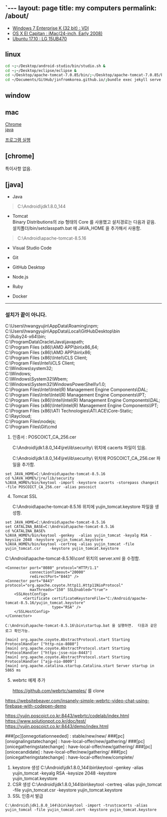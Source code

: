 `---
layout: page
title: my computers
permalink: /about/
---

* [Windows 7 Enterprise K (32 bit) : VDI](#window)
* [OS X El Capitan : iMac(24-inch, Early 2008)](#mac)
* [Ubuntu 17.10 : LG 15UB470](#linux)

## linux

```bash
cd ~;~/Desktop/android-studio/bin/studio.sh &
cd ~;~/Desktop/eclipse/eclipse &
cd ~/Desktop/apache-tomcat-7.0.85/bin/;~/Desktop/apache-tomcat-7.0.85/bin/startup.sh
cd ~/Documents/GitHub/jinfromkorea.github.io/;bundle exec jekyll serve
```

## window

## mac



[Chrome](./mycomputer.html#chrome)  
[java](./mycomputer.html#java)  

[프로그램 실행](./mycomputer.html#run)



## [chrome]

특이사항 없음.

## [java]

>
 * Java  

> C:\Android\jdk1.8.0_144

 * Tomcat  
 Binary Distributions의 zip 형태의 Core 를 사용했고 설치경로는 다음과 같음.   
 설치폴더/bin/setclasspath.bat 에 JAVA_HOME 을 추가해서 사용함.

> C:\Android\apache-tomcat-8.5.16

 * Visual Studio Code

 * Git

 * GitHub Desktop

 * Node.js

 * Ruby

 * Docker



***

### 설치가 끝이 아니다. 


C:\Users\hwangyujin\AppData\Roaming\npm;  
C:\Users\hwangyujin\AppData\Local\GitHubDesktop\bin  
C:\Ruby24-x64\bin;  
C:\ProgramData\Oracle\Java\javapath;  
C:\Program Files (x86)\AMD APP\bin\x86_64;  
C:\Program Files (x86)\AMD APP\bin\x86;  
C:\Program Files (x86)\Intel\iCLS Client\;  
C:\Program Files\Intel\iCLS Client\;  
C:\Windows\system32;  
C:\Windows;  
C:\Windows\System32\Wbem;  
C:\Windows\System32\WindowsPowerShell\v1.0\;  
C:\Program Files\Intel\Intel(R) Management Engine Components\DAL;  
C:\Program Files\Intel\Intel(R) Management Engine Components\IPT;  
C:\Program Files (x86)\Intel\Intel(R) Management Engine Components\DAL;  
C:\Program Files (x86)\Intel\Intel(R) Management Engine Components\IPT;  
C:\Program Files (x86)\ATI Technologies\ATI.ACE\Core-Static;  
C:\Raycloud;  
C:\Program Files\nodejs\;  
C:\Program Files\Git\cmd  

1. 인증서 : POSCOICT_CA_256.cer 

   C:\Android\jdk1.8.0_144\jre\lib\security\ 위치에 cacerts 파일이 있음. 

   C:\Android\jdk1.8.0_144\jre\lib\security\ 위치에 POSCOICT_CA_256.cer 파일을 추가함. 


```
set JAVA_HOME=C:\Android\apache-tomcat-8.5.16
cd %JAVA_HOME%/jre/lib/security
%JAVA_HOME%/bin/keytool -import -keystore cacerts -storepass changeit -file POSCOICT_CA_256.cer -alias poscoict
```


4. Tomcat SSL

   C:\Android\apache-tomcat-8.5.16 위치에 yujin_tomcat.keystore 파일을 생성함.

```
set JAVA_HOME=C:\Android\apache-tomcat-8.5.16
set CATALINA_BASE=C:\Android\apache-tomcat-8.5.16
cd %CATALINA_BASE%
%JAVA_HOME%/bin/keytool -genkey  -alias yujin_tomcat -keyalg RSA -keysize 2048 -keystore yujin_tomcat.keystore
%JAVA_HOME%/bin/keytool -certreq -alias yujin_tomcat -file yujin_tomcat.csr    -keystore yujin_tomcat.keystore
```

   C:\Android\apache-tomcat-8.5.16\conf 위치의 server.xml 을 수정함. 

```
<Connector port="8080" protocol="HTTP/1.1"
           connectionTimeout="20000"
           redirectPort="8443" />
<Connector port="8443" protocol="org.apache.coyote.http11.Http11NioProtocol"
           maxThreads="150" SSLEnabled="true">
    <SSLHostConfig>
        <Certificate certificateKeystoreFile="C:/Android/apache-tomcat-8.5.16/yujin_tomcat.keystore"
                     type="RSA" />
    </SSLHostConfig>
</Connector>
```

    C:\Android\apache-tomcat-8.5.16\bin\startup.bat 을 실행하면.  다음과 같은 로그 확인가능. 

```
[main] org.apache.coyote.AbstractProtocol.start Starting ProtocolHandler ["http-nio-8080"]
[main] org.apache.coyote.AbstractProtocol.start Starting ProtocolHandler ["https-jsse-nio-8443"]
[main] org.apache.coyote.AbstractProtocol.start Starting ProtocolHandler ["ajp-nio-8009"]
[main] org.apache.catalina.startup.Catalina.start Server startup in 5865 ms
```

5. webrtc 예제 추가

    https://github.com/webrtc/samples/ 를 clone 


https://websitebeaver.com/insanely-simple-webrtc-video-chat-using-firebase-with-codepen-demo




https://yujin.poscoict.co.kr:8443/webrtc/codelab/index.html
https://www.solutionpot.co.kr/doc/test/
https://yujin.poscoict.co.kr:8443/demo/index.html


###[pc][onnegotiationneeded] : stable/new/new/
###[pc][onsignalingstatechange] : have-local-offer/new/gathering/
###[pc][onicegatheringstatechange] : have-local-offer/new/gathering/
###[pc][onicecandidate] : have-local-offer/new/gathering/
###[pc][onicegatheringstatechange] : have-local-offer/new/complete/




1. keystore 생성
C:\Android\jdk1.8.0_144\bin\keytool -genkey -alias yujin_tomcat -keyalg RSA -keysize 2048 -keystore  yujin_tomcat.keystore
2. CSR 생성
C:\Android\jdk1.8.0_144\bin\keytool -certreq -alias yujin_tomcat -file yujin_tomcat.csr -keystore yujin_tomcat.keystore
3. SSL 인증서 발급

```
C:\Android\jdk1.8.0_144\bin\keytool -import -trustcacerts -alias yujin_tomcat -file yujin_tomcat.cert -keystore yujin_tomcat.keystore
```
